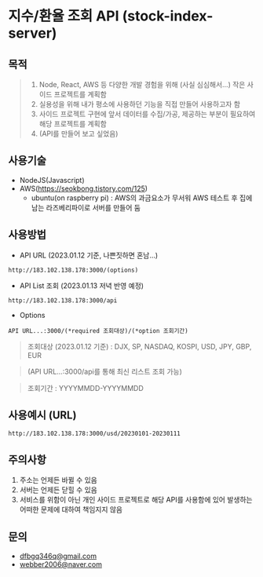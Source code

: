 # 지수/환율 조회 API (stock-index-server)

## 목적

> 1. Node, React, AWS 등 다양한 개발 경험을 위해 (사실 심심해서...) 작은 사이드 프로젝트를 계획함
> 2. 실용성을 위해 내가 평소에 사용하던 기능을 직접 만들어 사용하고자 함
> 3. 사이드 프로젝트 구현에 앞서 데이터를 수집/가공, 제공하는 부분이 필요하여 해당 프로젝트를 계획함
> 4. (API를 만들어 보고 싶었음)

## 사용기술
+ NodeJS(Javascript)
+ AWS(https://seokbong.tistory.com/125)
  + ubuntu(on raspberry pi) : AWS의 과금요소가 무서워 AWS 테스트 후 집에 남는 라즈베리파이로 서버를 만들어 둠

## 사용방법
+ API URL (2023.01.12 기준, 나쁜짓하면 혼남...)
```
http://183.102.138.178:3000/(options)
```

+ API List 조회 (2023.01.13 저녁 반영 예정)
```
http://183.102.138.178:3000/api
```

+ Options
```
API URL...:3000/(*required 조회대상)/(*option 조회기간)
```

> 조회대상 (2023.01.12 기준) : DJX, SP, NASDAQ, KOSPI, USD, JPY, GBP, EUR

> (API URL...:3000/api를 통해 최신 리스트 조회 가능)

> 조회기간 : YYYYMMDD-YYYYMMDD

## 사용예시 (URL)
```
http://183.102.138.178:3000/usd/20230101-20230111
```

## 주의사항
1. 주소는 언제든 바뀔 수 있음
2. 서버는 언제든 닫힐 수 있음
3. 서비스를 위함이 아닌 개인 사이드 프로젝트로 해당 API를 사용함에 있어 발생하는 어떠한 문제에 대하여 책임지지 않음

## 문의
+ dfbgq346q@gmail.com
+ webber2006@naver.com
